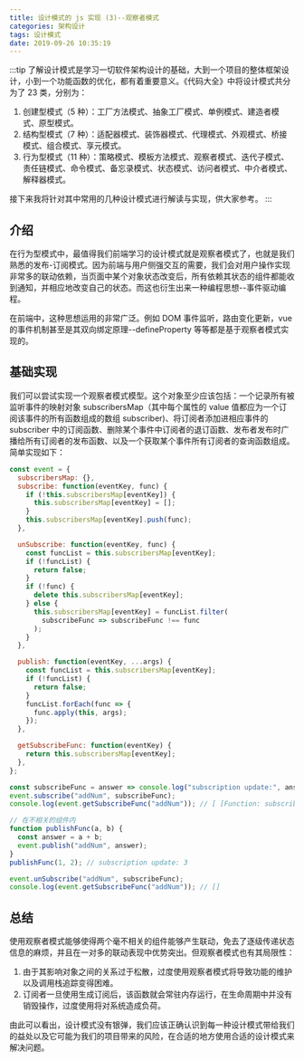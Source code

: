 ```yaml
---
title: 设计模式的 js 实现 (3)--观察者模式
categories: 架构设计
tags: 设计模式
date: 2019-09-26 10:35:19
---
```


:::tip
了解设计模式是学习一切软件架构设计的基础，大到一个项目的整体框架设计，小到一个功能函数的优化，都有着重要意义。《代码大全》中将设计模式共分为了 23 类，分别为：

1. 创建型模式（5 种）：工厂方法模式、抽象工厂模式、单例模式、建造者模式、原型模式。
2. 结构型模式（7 种）：适配器模式、装饰器模式、代理模式、外观模式、桥接模式、组合模式、享元模式。
3. 行为型模式（11 种）：策略模式、模板方法模式、观察者模式、迭代子模式、责任链模式、命令模式、备忘录模式、状态模式、访问者模式、中介者模式、解释器模式。

接下来我将针对其中常用的几种设计模式进行解读与实现，供大家参考。
:::

## 介绍

在行为型模式中，最值得我们前端学习的设计模式就是观察者模式了，也就是我们熟悉的发布-订阅模式。因为前端与用户侧强交互的需要，我们会对用户操作实现非常多的联动依赖，当页面中某个对象状态改变后，所有依赖其状态的组件都能收到通知，并相应地改变自己的状态。而这也衍生出来一种编程思想--事件驱动编程。

在前端中，这种思想运用的非常广泛。例如 DOM 事件监听，路由变化更新，vue 的事件机制甚至是其双向绑定原理--defineProperty 等等都是基于观察者模式实现的。

<!-- more -->

## 基础实现

我们可以尝试实现一个观察者模式模型。这个对象至少应该包括：一个记录所有被监听事件的映射对象 subscribersMap（其中每个属性的 value 值都应为一个订阅该事件的所有函数组成的数组 subscriber)、将订阅者添加进相应事件的 subscriber 中的订阅函数、删除某个事件中订阅者的退订函数、发布者发布时广播给所有订阅者的发布函数、以及一个获取某个事件所有订阅者的查询函数组成。简单实现如下：

```js
const event = {
  subscribersMap: {},
  subscribe: function(eventKey, func) {
    if (!this.subscribersMap[eventKey]) {
      this.subscribersMap[eventKey] = [];
    }
    this.subscribersMap[eventKey].push(func);
  },

  unSubscribe: function(eventKey, func) {
    const funcList = this.subscribersMap[eventKey];
    if (!funcList) {
      return false;
    }
    if (!func) {
      delete this.subscribersMap[eventKey];
    } else {
      this.subscribersMap[eventKey] = funcList.filter(
        subscribeFunc => subscribeFunc !== func
      );
    }
  },

  publish: function(eventKey, ...args) {
    const funcList = this.subscribersMap[eventKey];
    if (!funcList) {
      return false;
    }
    funcList.forEach(func => {
      func.apply(this, args);
    });
  },

  getSubscribeFunc: function(eventKey) {
    return this.subscribersMap[eventKey];
  },
};
```

```js
const subscribeFunc = answer => console.log("subscription update:", answer);
event.subscribe("addNum", subscribeFunc);
console.log(event.getSubscribeFunc("addNum")); // [ [Function: subscribeFunc] ]

// 在不相关的组件内
function publishFunc(a, b) {
  const answer = a + b;
  event.publish("addNum", answer);
}
publishFunc(1, 2); // subscription update: 3

event.unSubscribe("addNum", subscribeFunc);
console.log(event.getSubscribeFunc("addNum")); // []
```

## 总结

使用观察者模式能够使得两个毫不相关的组件能够产生联动，免去了逐级传递状态信息的麻烦，并且在一对多的联动表现中优势突出。但观察者模式也有其局限性：

1. 由于其影响对象之间的关系过于松散，过度使用观察者模式将导致功能的维护以及调用栈追踪变得困难。
2. 订阅者一旦使用生成订阅后，该函数就会常驻内存运行，在生命周期中并没有销毁操作，过度使用将对系统造成负荷。

由此可以看出，设计模式没有银弹，我们应该正确认识到每一种设计模式带给我们的益处以及它可能为我们的项目带来的风险，在合适的地方使用合适的设计模式来解决问题。

